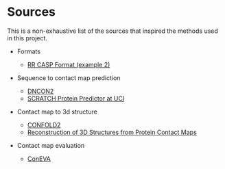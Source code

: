 # Sources
This is a non-exhaustive list of the sources that inspired the methods used in this project.

* Formats
  * [RR CASP Format (example 2)](http://predictioncenter.org/casprol/index.cgi?page=format#RR)

* Sequence to contact map prediction
  * [DNCON2](./adhikari2017.pdf)
  * [SCRATCH Protein Predictor at UCI](http://scratch.proteomics.ics.uci.edu/)

* Contact map to 3d structure
  * [CONFOLD2](https://github.com/multicom-toolbox/CONFOLD2)
  * [Reconstruction of 3D Structures from Protein Contact Maps](./vassura2008.pdf)

* Contact map evaluation
  * [ConEVA](./adhikari2016.pdf)